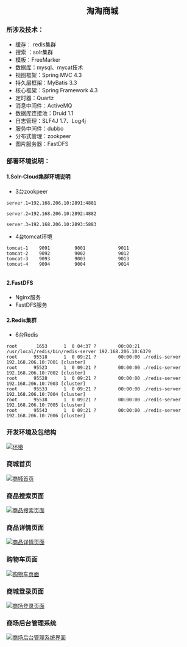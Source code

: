 ## <center>淘淘商城</center>
### **所涉及技术：**
- 缓存： redis集群
- 搜索 ：solr集群
- 模板：FreeMarker
- 数据库：mysql、mycat技术
- 视图框架：Spring MVC 4.3
- 持久层框架：MyBatis 3.3
- 核心框架：Spring Framework 4.3
- 定时器：Quartz
- 消息中间件：ActiveMQ
- 数据库连接池：Druid 1.1
- 日志管理：SLF4J 1.7、Log4j
- 服务中间件：dubbo
- 分布式管理：zookpeer
- 图片服务器：FastDFS

### 部署环境说明：
#### 1.Solr-Cloud集群环境说明
- 3台zookpeer
```
server.1=192.168.206.10:2891:4881

server.2=192.168.206.10:2892:4882

server.3=192.168.206.10:2893:5883
```
- 4台tomcat环境
```
tomcat-1    9091         9001            9011
tomcat-2    9092         9002            9012
tomcat-3    9093         9003            9013
tomcat-4    9094         9004            9014


```

#### 2.FastDFS
- Nginx服务
- FastDFS服务
#### 2.Redis集群
- 6台Redis
```
root       1653      1  0 04:37 ?        00:00:21 /usr/local/redis/bin/redis-server 192.168.206.10:6379            
root      95518      1  0 09:21 ?        00:00:00 ./redis-server 192.168.206.10:7001 [cluster]
root      95523      1  0 09:21 ?        00:00:00 ./redis-server 192.168.206.10:7002 [cluster]
root      95528      1  0 09:21 ?        00:00:00 ./redis-server 192.168.206.10:7003 [cluster]
root      95533      1  0 09:21 ?        00:00:00 ./redis-server 192.168.206.10:7004 [cluster]
root      95538      1  0 09:21 ?        00:00:00 ./redis-server 192.168.206.10:7005 [cluster]
root      95543      1  0 09:21 ?        00:00:00 ./redis-server 192.168.206.10:7006 [cluster]
```
### 开发环境及包结构
[![环境](http://oy3l6utxs.bkt.clouddn.com/%E7%8E%AF%E5%A2%83.jpg "环境")](http://oy3l6utxs.bkt.clouddn.com/%E7%8E%AF%E5%A2%83.jpg "环境")
### 商城首页
[![商城首页](http://oy3l6utxs.bkt.clouddn.com/%E6%B7%98%E6%B7%98%E7%BD%91%E4%B8%8A%E5%95%86%E5%9F%8E%E9%A1%B5%E9%9D%A2.png "商城首页")](http://oy3l6utxs.bkt.clouddn.com/%E6%B7%98%E6%B7%98%E7%BD%91%E4%B8%8A%E5%95%86%E5%9F%8E%E9%A1%B5%E9%9D%A2.png "商城首页")
### 商品搜索页面
[![商品搜索页面](http://oy3l6utxs.bkt.clouddn.com/%E5%95%86%E5%93%81%E6%90%9C%E7%B4%A2.png "商品搜索页面")](http://oy3l6utxs.bkt.clouddn.com/%E5%95%86%E5%93%81%E6%90%9C%E7%B4%A2.png "商品搜索页面")
### 商品详情页面
[![商品详情页面](http://oy3l6utxs.bkt.clouddn.com/%E5%95%86%E5%93%81%E8%AF%A6%E6%83%85%E9%A1%B5.png "商品详情页面")](http://oy3l6utxs.bkt.clouddn.com/%E5%95%86%E5%93%81%E8%AF%A6%E6%83%85%E9%A1%B5.png "商品详情页面")
### 购物车页面
[![购物车页面](http://oy3l6utxs.bkt.clouddn.com/%E8%B4%AD%E7%89%A9%E8%BD%A6%E9%A1%B5%E9%9D%A2.png "购物车页面")](http://oy3l6utxs.bkt.clouddn.com/%E8%B4%AD%E7%89%A9%E8%BD%A6%E9%A1%B5%E9%9D%A2.png "购物车页面")
### 商城登录页面
[![商场登录页面](http://oy3l6utxs.bkt.clouddn.com/%E7%99%BB%E5%BD%95%E9%A1%B5%E9%9D%A2.png "商场登录页面")](http://oy3l6utxs.bkt.clouddn.com/%E7%99%BB%E5%BD%95%E9%A1%B5%E9%9D%A2.png "商场登录页面")
### 商场后台管理系统
[![商场后台管理系统界面](http://oy3l6utxs.bkt.clouddn.com/%E6%B7%98%E6%B7%98%E5%95%86%E5%9F%8E%E5%90%8E%E5%8F%B0%E7%AE%A1%E7%90%86%E7%B3%BB%E7%BB%9F.png "商场后台管理系统界面")](http://oy3l6utxs.bkt.clouddn.com/%E6%B7%98%E6%B7%98%E5%95%86%E5%9F%8E%E5%90%8E%E5%8F%B0%E7%AE%A1%E7%90%86%E7%B3%BB%E7%BB%9F.png "商场后台管理系统界面")